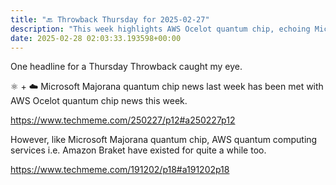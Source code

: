 ```yaml
---
title: "🔙 Throwback Thursday for 2025-02-27"
description: "This week highlights AWS Ocelot quantum chip, echoing Microsoft Majorana quantum chip news."
date: 2025-02-28 02:03:33.193598+00:00
---
```


<!-- buttondown-editor-mode: plaintext -->One headline for a Thursday Throwback caught my eye.

⚛️ + ☁️ Microsoft Majorana quantum chip news last week has been met with AWS Ocelot quantum chip news this week.

https://www.techmeme.com/250227/p12#a250227p12

However, like Microsoft Majorana quantum chip, AWS quantum computing services i.e. Amazon Braket have existed for quite a while too.

https://www.techmeme.com/191202/p18#a191202p18